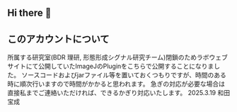 ## Hi there 👋

<!--
**Wada-H/Wada-H** is a ✨ _special_ ✨ repository because its `README.md` (this file) appears on your GitHub profile.

Here are some ideas to get you started:

- 🔭 I’m currently working on ...
- 🌱 I’m currently learning ...
- 👯 I’m looking to collaborate on ...
- 🤔 I’m looking for help with ...
- 💬 Ask me about ...
- 📫 How to reach me: ...
- 😄 Pronouns: ...
- ⚡ Fun fact: ...
-->
## このアカウントについて

所属する研究室(BDR 理研, 形態形成シグナル研究チーム)閉鎖のためラボウェブサイトにて公開していたImageJのPluginをこちらで公開することになりました。
ソースコードおよびjarファイル等を置いておくつもりですが、時間のある時に順次行いますので時間がかかると思われます。
急ぎの対応が必要な場合は直接私までご連絡いただければ、できるかぎり対応いたします。
2025.3.19 和田　宝成 
